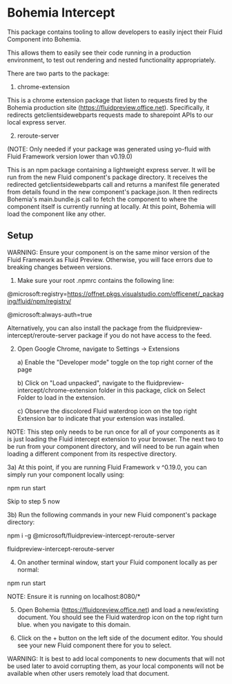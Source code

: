 # Bohemia Intercept



This package contains tooling to allow developers to easily inject their Fluid Component into Bohemia.

This allows them to easily see their code running in a production environment, to test out rendering and nested functionality appropriately.



There are two parts to the package:



1) chrome-extension

This is a chrome extension package that listen to requests fired by the Bohemia production site (https://fluidpreview.office.net). Specifically, it redirects getclientsidewebparts requests made to sharepoint APIs to our local express server.



2) reroute-server

(NOTE: Only needed if your package was generated using yo-fluid with Fluid Framework version lower than v0.19.0)

This is an npm package containing a lightweight express server. It will be run from the new Fluid component's package directory. It receives the redirected getclientsidewebparts call and returns a manifest file generated from details found in the new component's package.json. It then redirects Bohemia's main.bundle.js call to fetch the component to where the component itself is currently running at locally. At this point, Bohemia will load the component like any other.



## Setup

WARNING: Ensure your component is on the same minor version of the Fluid Framework as Fluid Preview. Otherwise, you will face errors due to breaking changes between versions.

1) Make sure your root .npmrc contains the following line:

@microsoft:registry=https://offnet.pkgs.visualstudio.com/officenet/_packaging/fluid/npm/registry/

@microsoft:always-auth=true

Alternatively, you can also install the package from the fluidpreview-intercept/reroute-server package if you do not have access to the feed.



2) Open Google Chrome, navigate to Settings -> Extensions

    a) Enable the "Developer mode" toggle on the top right corner of the page

    b) Click on "Load unpacked", navigate to the fluidpreview-intercept/chrome-extension folder in this package, click on Select Folder to load in the extension.

    c) Observe the discolored Fluid waterdrop icon on the top right Extension bar to indicate that your extension was installed.


NOTE: This step only needs to be run once for all of your components as it is just loading the Fluid intercept extension to your browser. The next two to be run from your component directory, and will need to be run again when loading a different component from its respective directory.


3a) At this point, if you are running Fluid Framework v ^0.19.0, you can simply run your component locally using:


npm run start


Skip to step 5 now


3b) Run the following commands in your new Fluid component's package directory:

npm i -g @microsoft/fluidpreview-intercept-reroute-server

fluidpreview-intercept-reroute-server



4) On another terminal window, start your Fluid component locally as per normal:

npm run start

NOTE: Ensure it is running on localhost:8080/*



5) Open Bohemia (https://fluidpreview.office.net) and load a new/existing document. You should see the Fluid waterdrop icon on the top right turn blue. when you navigate to this domain.



6) Click on the + button on the left side of the document editor. You should see your new Fluid component there for you to select.

WARNING: It is best to add local components to new documents that will not be used later to avoid corrupting them, as your local components will not be available when other users remotely load that document.

